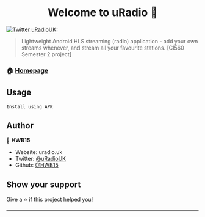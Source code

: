 <h1 align="center">Welcome to uRadio 👋</h1>
<p>
  <a href="https://twitter.com/uRadioUK" target="_blank">
    <img alt="Twitter uRadioUK:" src="https://img.shields.io/twitter/follow/uradiouk?style=social">
  </a>
</p>

> Lightweight Android HLS streaming (radio) application - add your own streams whenever, and stream all your favourite stations. [CI560 Semester 2 project]

### 🏠 [Homepage](uradio.uk)

## Usage

```sh
Install using APK
```

## Author

👤 **HWB15**

* Website: uradio.uk
* Twitter: [@uRadioUK](https://twitter.com/uRadioUK)
* Github: [@HWB15](https://github.com/HWB15)

## Show your support

Give a ⭐️ if this project helped you!

***
